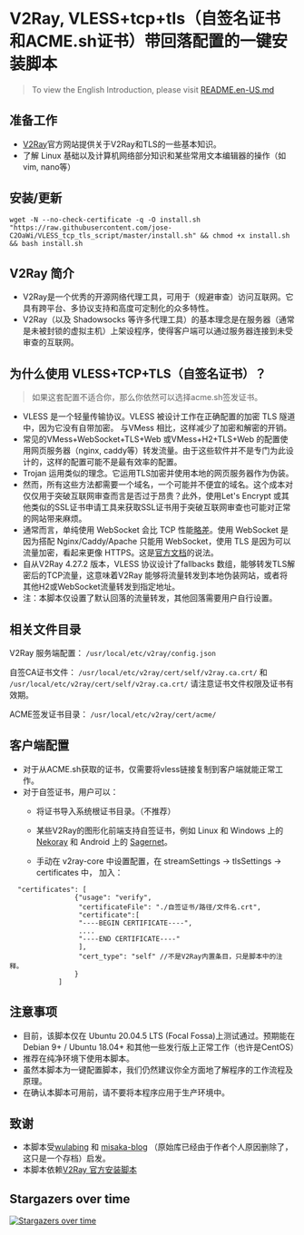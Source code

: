 # V2Ray, VLESS+tcp+tls（自签名证书和ACME.sh证书）带回落配置的一键安装脚本

> To view the English Introduction, please visit [README.en-US.md](README.en-US.md)

## 准备工作

* [V2Ray](https://www.v2fly.com/)官方网站提供关于V2Ray和TLS的一些基本知识。
* 了解 Linux 基础以及计算机网络部分知识和某些常用文本编辑器的操作（如vim, nano等）

## 安装/更新

```
wget -N --no-check-certificate -q -O install.sh "https://raw.githubusercontent.com/jose-C2OaWi/VLESS_tcp_tls_script/master/install.sh" && chmod +x install.sh && bash install.sh 
```

## V2Ray 简介

* V2Ray是一个优秀的开源网络代理工具，可用于（规避审查）访问互联网。它具有跨平台、多协议支持和高度可定制化的众多特性。
* V2Ray（以及 Shadowsocks 等许多代理工具）的基本理念是在服务器（通常是未被封锁的虚拟主机）上架设程序，使得客户端可以通过服务器连接到未受审查的互联网。

## 为什么使用 VLESS+TCP+TLS（自签名证书）？

> 如果这套配置不适合你，那么你依然可以选择acme.sh签发证书。

* VLESS 是一个轻量传输协议。VLESS 被设计工作在正确配置的加密 TLS 隧道中，因为它没有自带加密。 与VMess 相比，这样减少了加密和解密的开销。
* 常见的VMess+WebSocket+TLS+Web 或VMess+H2+TLS+Web 的配置使用网页服务器（nginx, caddy等）转发流量。由于这些软件并不是专门为此设计的，这样的配置可能不是最有效率的配置。
* Trojan 运用类似的理念。它运用TLS加密并使用本地的网页服务器作为伪装。
* 然而，所有这些方法都需要一个域名，一个可能并不便宜的域名。这个成本对仅仅用于突破互联网审查而言是否过于昂贵？此外，使用Let's Encrypt 或其他类似的SSL证书申请工具来获取SSL证书用于突破互联网审查也可能对正常的网站带来麻烦。
* 通常而言，单纯使用 WebSocket 会比 TCP 性能[略差](https://guide.v2fly.org/advanced/not_recommend.html)。使用 WebSocket 是因为搭配 Nginx/Caddy/Apache 只能用 WebSocket，使用 TLS 是因为可以流量加密，看起来更像 HTTPS。这是[官方文档](https://guide.v2fly.org/advanced/wss_and_web.html)的说法。
* 自从V2Ray 4.27.2 版本，VLESS 协议设计了fallbacks 数组，能够转发TLS解密后的TCP流量，这意味着V2Ray 能够将流量转发到本地伪装网站，或者将其他H2或WebSocket流量转发到指定地址。
* 注：本脚本仅设置了默认回落的流量转发，其他回落需要用户自行设置。

## 相关文件目录

V2Ray 服务端配置： `/usr/local/etc/v2ray/config.json`

自签CA证书文件： `/usr/local/etc/v2ray/cert/self/v2ray.ca.crt/` 和 `/usr/local/etc/v2ray/cert/self/v2ray.ca.crt/` 请注意证书文件权限及证书有效期。

ACME签发证书目录： `/usr/local/etc/v2ray/cert/acme/`

## 客户端配置

* 对于从ACME.sh获取的证书，仅需要将vless链接复制到客户端就能正常工作。
* 对于自签证书，用户可以：
    * 将证书导入系统根证书目录。（不推荐）
    * 某些V2Ray的图形化前端支持自签证书，例如 Linux 和 Windows 上的[Nekoray](https://github.com/MatsuriDayo/nekoray) 和 Android 上的 [Sagernet](https://github.com/SagerNet/SagerNet)。
    
    * 手动在 v2ray-core 中设置配置，在 streamSettings -> tlsSettings -> certificates 中， 加入：
```
  "certificates": [
                {"usage": "verify",
                 "certificateFile": "./自签证书/路径/文件名.crt",
                 "certificate":[
                 "----BEGIN CERTIFICATE----",
                 ....
                 "----END CERTIFICATE----"
                 ],
                 "cert_type": "self" //不是V2Ray内置条目，只是脚本中的注释。
                }
            ]
```
  
## 注意事项

* 目前，该脚本仅在 Ubuntu 20.04.5 LTS (Focal Fossa)上测试通过。预期能在Debian 9+ / Ubuntu 18.04+ 和其他一些发行版上正常工作（也许是CentOS）
* 推荐在纯净环境下使用本脚本。
* 虽然本脚本为一键配置脚本，我们仍然建议你全方面地了解程序的工作流程及原理。
* 在确认本脚本可用前，请不要将本程序应用于生产环境中。

## 致谢

* 本脚本受[wulabing](https://github.com/wulabing/V2Ray_ws-tls_bash_onekey) 和 [misaka-blog](https://github.com/misaka-gh/Xray-script) （原始库已经由于作者个人原因删除了，这只是一个存档）启发。
* 本脚本依赖[V2Ray 官方安装脚本](https://github.com/v2fly/fhs-install-v2ray)


## Stargazers over time

[![Stargazers over time](https://starchart.cc/jose-C2OaWi/VLESS_tcp_tls_script.svg)](https://starchart.cc/jose-C2OaWi/VLESS_tcp_tls_script)
